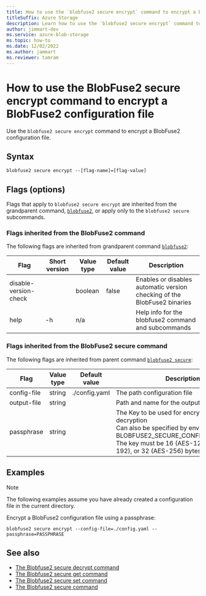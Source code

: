 ```yaml
---
title: How to use the `blobfuse2 secure encrypt` command to encrypt a BlobFuse2 configuration file
titleSuffix: Azure Storage
description: Learn how to use the `blobfuse2 secure encrypt` command to encrypt a BlobFuse2 configuration file.
author: jimmart-dev
ms.service: azure-blob-storage
ms.topic: how-to
ms.date: 12/02/2022
ms.author: jammart
ms.reviewer: tamram
---
```


# How to use the BlobFuse2 secure encrypt command to encrypt a BlobFuse2 configuration file

Use the `blobfuse2 secure encrypt` command to encrypt a BlobFuse2 configuration file.

## Syntax

`blobfuse2 secure encrypt --[flag-name]=[flag-value]`

## Flags (options)

Flags that apply to `blobfuse2 secure encrypt` are inherited from the grandparent command, [`blobfuse2`](blobfuse2-commands.md), or apply only to the `blobfuse2 secure` subcommands.

### Flags inherited from the BlobFuse2 command

The following flags are inherited from grandparent command [`blobfuse2`](blobfuse2-commands.md):

| Flag | Short version | Value type | Default value | Description |
|--|--|--|--|--|
| disable-version-check |    | boolean | false | Enables or disables automatic version checking of the BlobFuse2 binaries |
| help                  | -h | n/a     |       | Help info for the blobfuse2 command and subcommands                      |

### Flags inherited from the BlobFuse2 secure command

The following flags are inherited from parent command [`blobfuse2 secure`](blobfuse2-commands-secure.md):

| Flag | Value type | Default value | Description |
|--|--|--|--|
| config-file        | string  | ./config.yaml                  | The path configuration file       |
| output-file        | string  |                                | Path and name for the output file |
| passphrase         | string  |                                | The Key to be used for encryption or decryption<br />Can also be specified by environment variable BLOBFUSE2_SECURE_CONFIG_PASSPHRASE.<br />The key must be 16 (AES-128), 24 (AES-192), or 32 (AES-256) bytes in length. |

## Examples

> [!NOTE]
> The following examples assume you have already created a configuration file in the current directory.

Encrypt a BlobFuse2 configuration file using a passphrase:

`blobfuse2 secure encrypt --config-file=./config.yaml --passphrase=PASSPHRASE`

## See also

- [The Blobfuse2 secure decrypt command](blobfuse2-commands-secure-decrypt.md)
- [The Blobfuse2 secure get command](blobfuse2-commands-secure-get.md)
- [The Blobfuse2 secure set command](blobfuse2-commands-secure-set.md)
- [The Blobfuse2 secure command](blobfuse2-commands-secure.md)
